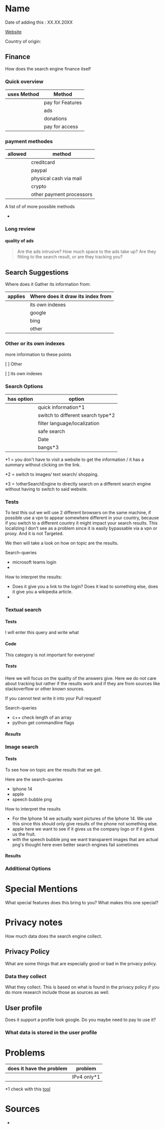 # Name

Date of adding this : XX.XX.20XX

[Website]()

Country of origin: 


## Finance
How does the search engine finance itself 

### Quick overview
| uses Method | Method           |
|-------------|------------------|
|             | pay for Features |
|             | ads              |
|             | donations        |
|             | pay for access   |

### payment methodes

| allowed | method                   |
|---------|--------------------------|
|         | creditcard               |
|         | paypal                   |
|         | physical cash  via mail  |
|         | crypto                   |
|         | other payment processors |

A list of of more possible methods 

- 

### Long review


#### quality of ads

> Are the ads intrusive? How much space to the ads take up? Are they fitting to the search result, or are they tracking you?

## Search Suggestions

Where does it Gather its information from:

| applies | Where does it draw its index from |
|---------|-----------------------------------|
|         | its own indexes                   |
|         | google                            |
|         | bing                              |
|         | other                             |

### Other or its own indexes
more information to these points

[ ] Other

[ ] its own indexes



### Search Options

| has option | option                            |
|------------|-----------------------------------|
|            | quick information*1               |
|            | switch to different search type*2 |
|            | filter language/localization      |
|            | safe search                       |
|            | Date                              |
|            | bangs*3                           |




*1 = you don't have to visit a website to get the information / it has a summary without clicking on the link.

*2 = switch to images/ text search/ shopping.

*3 = !otherSearchEngine to directly search on a different search engine without having to switch to said website.

### Tests

To test this out we will use 2 different browsers on the same machine, if possible use a vpn to appear somewhere different in your country, because if you switch to a different country it might impact your search results. This localizing I don't see as a problem since it is easily bypassable via a vpn or proxy. And it is not Targeted. 

We then will take a look on how on topic are the results. 

Search-queries

- microsoft teams login
- 


How to interpret the results:

- Does it give you a link to the login? Does it lead to something else, does it give you a wikipedia article. 
- 

### Textual search

#### Tests
I will enter this query and write what  

#### Code 
This category is not important for everyone!

##### Tests

Here we will focus on the quality of the answers give. Here we do not care about tracking but rather if the results work and if they are from sources like stackoverflow or other known sources. 

If you cannot test write it into your Pull request!

Search-queries

- c++ check length of an array
- python get commandline flags

##### Results

### Image search

#### Tests
To see how on topic are the results that we get. 


Here are the search-queries

- Iphone 14
- apple
- speech bubble png


How to interpret the results

- For the Iphone 14 we actually want pictures of the Iphone 14. We use this since this should only give results of the phone not something else.
- apple here we want to see if it gives us the company logo or if it gives us the fruit. 
- with the speech bubble png we want transparent images that are actual png's thought here even better search engines fail sometimes


#### Results

### Additional Options

# Special Mentions

What special features does this bring to you? What makes this one special?

# Privacy notes
How much data does the search engine collect. 

## Privacy Policy
What are some things that are especially good or bad in the privacy policy. 

### Data they collect
What they collect. This is based on what is found in the privacy policy if you do more research include those as sources as well. 

## User profile 
Does it support a profile look google. Do you maybe need to pay to use it?

### What data is stored in the user profile


# Problems 

| does it have the problem | problem     |
|--------------------------|-------------|
|                          | IPv4 only*1 |



*1 check with this [tool](https://dnschecker.org/ipv6-compatibility-checker.php)
# Sources 

- 
